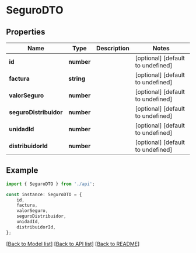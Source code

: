 # SeguroDTO


## Properties

Name | Type | Description | Notes
------------ | ------------- | ------------- | -------------
**id** | **number** |  | [optional] [default to undefined]
**factura** | **string** |  | [optional] [default to undefined]
**valorSeguro** | **number** |  | [optional] [default to undefined]
**seguroDistribuidor** | **number** |  | [optional] [default to undefined]
**unidadId** | **number** |  | [optional] [default to undefined]
**distribuidorId** | **number** |  | [optional] [default to undefined]

## Example

```typescript
import { SeguroDTO } from './api';

const instance: SeguroDTO = {
    id,
    factura,
    valorSeguro,
    seguroDistribuidor,
    unidadId,
    distribuidorId,
};
```

[[Back to Model list]](../README.md#documentation-for-models) [[Back to API list]](../README.md#documentation-for-api-endpoints) [[Back to README]](../README.md)
